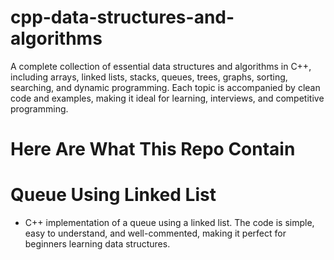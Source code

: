 # cpp-data-structures-and-algorithms
A complete collection of essential data structures and algorithms in C++, including arrays, linked lists, stacks, queues, trees, graphs, sorting, searching, and dynamic programming. Each topic is accompanied by clean code and examples, making it ideal for learning, interviews, and competitive programming.
# Here Are What This Repo Contain 

# Queue Using Linked List 
+ C++ implementation of a queue using a linked list. The code is simple, easy to understand, and well-commented, making it perfect for beginners learning data structures.



